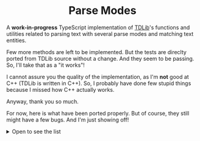 <div align="center">

# Parse Modes

</div>

A **work-in-progress** TypeScript implementation of [TDLib](https://github.com/tdlib/td)'s functions and utilities
related to parsing text with several parse modes and matching text entities.

Few more methods are left to be implemented. But the tests are direclty ported from TDLib source without a change. And
they seem to be passing. So, I'll take that as a "it works"!

I cannot assure you the quality of the implementation, as I'm **not** good at C++ (TDLib is written in C++). So, I
probably have done few stupid things because I missed how C++ actually works.

Anyway, thank you so much.


For now, here is what have been ported properly. But of course, they still might have a few bugs. And I'm just showing
off!

<details>
<summary>Open to see the list</summary>


```text
match.ts (td/telegram/MessageEntity.cpp)
========================================

match_mentions
match_bot_commands
match_hashtags
match_cashtags
match_media_timestamps
match_bank_card_numbers
is_url_unicode_symbol
is_url_path_symbol
match_tg_urls
is_protocol_symbol
is_user_data_symbol
is_domain_symbol
match_urls
is_valid_bank_card
is_email_address
is_common_tld
fix_url
get_valid_short_usernames
find_mentions
find_bot_commands
find_hashtags
find_cashtags
find_bank_card_numbers
find_tg_urls
find_urls
find_media_timestamps
text_length
get_type_priority
remove_empty_entities
sort_entities
check_is_sorted
check_non_intersecting
get_entity_type_mask
get_splittable_entities_mask
get_blockquote_entities_mask
get_continuous_entities_mask
get_pre_entities_mask
get_user_entities_mask
is_splittable_entity
is_blockquote_entity
is_continuous_entity
is_pre_entity
is_user_entity
is_hidden_data_entity
get_splittable_entity_type_index
are_entities_valid
remove_intersecting_entities
remove_entities_intersecting_blockquote
fix_entity_offsets
find_entities
find_media_timestamp_entities
merge_entities
is_plain_domain
get_first_url
parse_markdown
parse_markdown_v2
decode_html_entity
parse_html`

utilities.ts (from a lot of files)
==================================

is_word_character
to_lower_begins_with
to_lower
split
full_split
begins_with
ends_with
is_space
is_alpha
is_alpha` from misc.
is_alnum
is_digit
is_alpha_digit
is_alpha_digit_or_underscore
is_alpha_digit_underscore_or_minus
is_hex_digit
hex_to_int
is_hashtag_letter
CHECK
LOG_CHECK

unicode.ts (tdutils/td/utils/unicode.cpp)
=========================================

UnicodeSimpleCategory
get_unicode_simple_category
binary_search_ranges
unicode_to_lower

utf8.ts (tdutils/td/utils/utf8.cpp)
===================================

is_utf8_character_first_code_unit
utf8_length
utf8_utf16_length
prev_utf8_unsafe
next_utf8_unsafe
append_utf8_character
append_utf8_character_unsafe
utf8_to_lower
utf8_truncate
utf8_utf16_truncate
utf8_substr
utf8_utf16_substr
check_utf8

other stuff
===========

CustomEmojiId
HttpUrl
HttpUrlProtocol
parse_url
IpAddress
parse_ipv6` (a compatible port from core-js
LinkManager::getLinkUserId
LinkManager::getLinkCustomEmojiId
LinkManager::getCheckedLink
LinkManager::checkLinkImpl
UserId
```

> \* Most likely too buggy.

</details>
